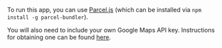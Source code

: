 To run this app, you can use [Parcel.js](https://parceljs.org/) (which can be installed via `npm install -g parcel-bundler`).

You will also need to include your own Google Maps API key. Instructions for obtaining one can be found [here](https://developers.google.com/maps/documentation/javascript/get-api-key#step-1-get-an-api-key).
